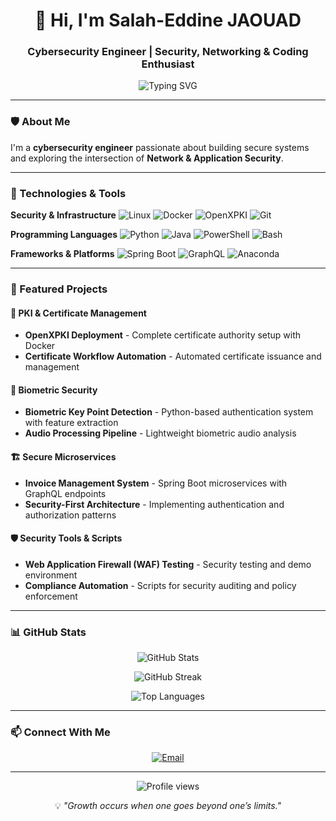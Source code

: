 <h1 align="center">👋 Hi, I'm Salah-Eddine JAOUAD</h1>
<h3 align="center">Cybersecurity Engineer | Security, Networking & Coding Enthusiast</h3>

<p align="center">
  <img src="https://readme-typing-svg.herokuapp.com?font=Fira+Code&pause=1000&color=00F7FF&center=true&vCenter=true&width=435&lines=Cybersecurity+Engineer;Biometric+Systems+Developer;Spring+Boot+Microservices;OpenXPKI+%7C+Certificate+Management" alt="Typing SVG" />
</p>

---

### 🛡️ About Me

I'm a **cybersecurity engineer** passionate about building secure systems and exploring the intersection of **Network & Application Security**. 

---

### 🔧 Technologies & Tools

**Security & Infrastructure**
![Linux](https://img.shields.io/badge/Linux-FCC624?style=for-the-badge&logo=linux&logoColor=black)
![Docker](https://img.shields.io/badge/Docker-2496ED?style=for-the-badge&logo=docker&logoColor=white)
![OpenXPKI](https://img.shields.io/badge/OpenXPKI-4B8BBE?style=for-the-badge&logo=certificate&logoColor=white)
![Git](https://img.shields.io/badge/Git-F05032?style=for-the-badge&logo=git&logoColor=white)

**Programming Languages**
![Python](https://img.shields.io/badge/Python-3776AB?style=for-the-badge&logo=python&logoColor=white)
![Java](https://img.shields.io/badge/Java-ED8B00?style=for-the-badge&logo=openjdk&logoColor=white)
![PowerShell](https://img.shields.io/badge/PowerShell-5391FE?style=for-the-badge&logo=powershell&logoColor=white)
![Bash](https://img.shields.io/badge/Bash-4EAA25?style=for-the-badge&logo=gnu-bash&logoColor=white)

**Frameworks & Platforms**
![Spring Boot](https://img.shields.io/badge/Spring_Boot-6DB33F?style=for-the-badge&logo=spring-boot&logoColor=white)
![GraphQL](https://img.shields.io/badge/GraphQL-E10098?style=for-the-badge&logo=graphql&logoColor=white)
![Anaconda](https://img.shields.io/badge/Anaconda-44A833?style=for-the-badge&logo=anaconda&logoColor=white)

---

### 🚀 Featured Projects

#### 🔐 PKI & Certificate Management
- **OpenXPKI Deployment** - Complete certificate authority setup with Docker
- **Certificate Workflow Automation** - Automated certificate issuance and management

#### 🔑 Biometric Security
- **Biometric Key Point Detection** - Python-based authentication system with feature extraction
- **Audio Processing Pipeline** - Lightweight biometric audio analysis

#### 🏗️ Secure Microservices
- **Invoice Management System** - Spring Boot microservices with GraphQL endpoints
- **Security-First Architecture** - Implementing authentication and authorization patterns

#### 🛡️ Security Tools & Scripts
- **Web Application Firewall (WAF) Testing** - Security testing and demo environment
- **Compliance Automation** - Scripts for security auditing and policy enforcement

---

### 📊 GitHub Stats

<p align="center">
  <img src="https://github-readme-stats.vercel.app/api?username=jaouad4&show_icons=true&theme=tokyonight" alt="GitHub Stats" />
</p>

<p align="center">
  <img src="https://github-readme-streak-stats.herokuapp.com/?user=jaouad4&theme=tokyonight" alt="GitHub Streak" />
</p>

<p align="center">
  <img src="https://github-readme-stats.vercel.app/api/top-langs/?username=jaouad4&layout=compact&theme=tokyonight" alt="Top Languages" />
</p>

---

### 📫 Connect With Me

<p align="center">
  <a href="mailto:salahjd16@gmail.com">
    <img src="https://img.shields.io/badge/Email-D14836?style=for-the-badge&logo=gmail&logoColor=white" alt="Email" />
  </a>
</p>

---

<p align="center">
  <img src="https://komarev.com/ghpvc/?username=jaouad4&color=blueviolet&style=flat-square&label=Profile+Views" alt="Profile views" />
</p>

<p align="center">
  💡 <i>"Growth occurs when one goes beyond one’s limits."</i>
</p>
